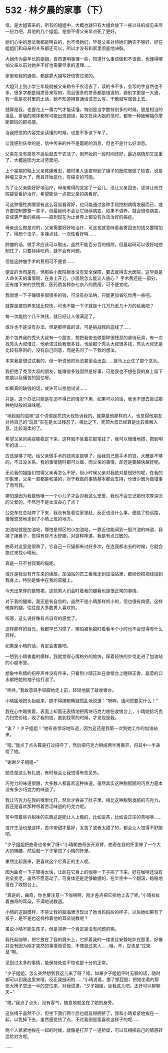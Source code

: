 # 532 · 林夕晨的家事（下）

信，是大姐寄来的，所有的姐姐中，大概也就只有大姐会放下一些以往的成见来尽一份力吧，其他的几个姐姐，是恨不得父亲早点死了更好。

她们心中的想法我都是明白的，也不怪她们，毕竟父亲对待她们确实不够好，好在姐姐们和母亲的关系都还可以，所以才没有和家里彻底地决裂。

大姐作为最年长的姐姐，自然更明事理一些，知道什么事该做和不该做，也懂得哪怕父亲以前对她并不好也需要尽孝的道理……

家里和我的通信，都是靠大姐写好信寄过来的。

大姐只上到小学三年级就被父亲勒令干农活去了，读的书不多，会写的字自然也不多，很多字都是用拼音来写的，而且很多的拼音都是错误的，错别字更是一大通，有一些是农村里的土话，她不知道用普通话该怎么写，干脆就写谐音上去。

就算是我，也要花上一番力气才能读懂，特别是当字数特别多的时候，更是相当的凌乱，排版的顺序都有可能出现错误，每次在读大姐的信时，都有一种破解福尔摩斯密码的即视感。

当我把信的内容完全读懂的时候，也差不多该下车了。

让我感到庆幸的是，信中传来的并不是噩耗的消息，但也不是什么好消息。

父亲在没有感觉不适后就去干农活了，刚开始的一段时间还好，最近病情却又加重了，大概是因为太过劳累吧。

上个星期的晚上父亲疼痛难忍，被村里人连夜带到了镇子的医院里做了检查，说是肿瘤又变大了，而且开始恶化，有癌变的可能。

为了让父亲能好好地治疗，母亲难得的坚定了一会儿，没让父亲回去，坚持让他住院接受看护治疗，希望能快一点把父亲的病看好。

可这种慢性病哪里有这么容易看得好，也只能通过各种手段控制病情发展而已，或许要控制整整一辈子，但最起码不会让它继续病变，如果不调养，就会很快病变，变成更严重的疾病——直到现在为止世界上都没有办法治好的癌症。

母亲这么做是对的，父亲需要好好地治疗，可这也就意味着我寄回去的钱又要增加了，得想个法子，多赚点钱，一次性看好呐……

肿瘤的话，做手术应该可以取出，虽然不能百分百的根除，但最起码可以很好地控制住了，只要持续吃药，就不会有问题。

但是这肿瘤手术的费用可不便宜……

便宜的当然是有，但那些小医院根本没有安全保障，要去就得去大医院，这毕竟是人命关天的事情啊，在身上开刀，小医院怎么能让人放心？
手术费还是一部分，还有接下来的住院费、医药费各种杂七杂八的费用，可不便宜呢。

我很想一下子赚很多很很多的钱，可没有办法呐，只能更加省吃俭用一些吧。

就算是被包养来钱比较快，可也不能一下子就是十几万乃至几十万的给我吧？

每一次能给个几千块钱，就已经让人很满足了。

或许也不是没有办法，但是那样做的话，可是挑战我的底线了……

那个包养我的秃头大叔有一个朋友，想把我带去做那种很残忍的虐待玩具，有一次找秃头大叔借过，他承诺过给我很多钱，也给那个秃头大叔很多钱，秃头大叔还是比较有原则的，没有自己同意，而是先问了一下我的想法。

本来我是想试试看的，但一听说他的玩法甚至会出血……就马上止住了那个念头。

我拒绝了秃顶大叔的朋友，能赚很多钱固然是好事，可是我也不想在我的身上留下疤痕以及痛苦的回忆呀。

如果真的缺钱的话，或许可以找他试试……

只是，这个办法只能是在迫不得已的情况下用，如果可以的话，我也不想去尝试那种地狱般的滋味呢。

“地狱般的滋味”这个词语是秃顶大叔告诉我的，就算是他那样的人，也觉得他朋友对待自己的“玩具”实在是太过残忍了，相比之下，秃顶大叔已经算是比较善解人意，比较温柔的了。

希望父亲的病症能稳定下来，这样就不急着花那笔钱了，我可以慢慢地攒，攒到明年的话……

应该是够了吧，给父亲做手术的钱肯定是够了，给我自己做手术的钱，大概是不够的，不过没关系，我的事情随时都可以做，而父亲的事情，却还是要越快越好呢。

无论我的姐姐们觉得父亲再怎么不好，但小时候父亲对我绝对是很好的呢，在我的印象里，父亲一直都是和蔼的，对于我做的事情基本都会支持，也很少因为做错事了而骂我。

哪怕是因为我是他唯一一个小儿子才会对我这么宠爱，我也不会忘记那份浓厚深沉的父爱的，不然岂不是太没良心了点？

公交车在总站停了下来，我没有急着往家里赶，反正也没什么事，便绕了些远路，慢慢悠悠地走到了小晴上班的地方。

加油站就是加油站，哪怕是郊区的小加油站，一靠近也能闻到一股汽油的味道，我揉了揉鼻子，觉得有些不太舒服，对这种味道，我是有点过敏的。

曲奇对这里是很熟了，它自己一只猫都来过好多次，在连我都出去的时候，它就会跑过来找小晴玩。

真是一只不甘寂寞的猫呢。

或许是我没有开车来的缘故，加油站的员工看我走到加油站里，都纷纷把视线投到我身上，特别是集中在我的双腿上。

今天出来穿的是短裙，这些男人们会盯着我的腿看也是很正常的事情。

对于我的腿嘛，我还是有自信的，虽然不是小晴那样娇小的，但也很有肉感，这样微胖的腿，往往是大多数男人喜欢的。

咳嗯，这么说好像有点自夸的感觉了。

这样那样的目光，我都早已习惯了，哪怕被色狼盯着看半个小时也不会觉得有什么异样。

如果是小晴的话，肯定会害羞吧。

一想到小晴害羞的模样，我就觉得心情格外的愉快，踩着轻快的步伐走进了加油站的小超市里。

想象中热情的招呼声并没有传来，只看到小晴正趴在收银台上睡得正香，晶莹的口水都把她的袖子给打湿了。

“咚咚。”我故意轻手轻脚地走上前，轻轻地敲了敲收银台。

小晴猛地把头抬起来，顾不得揉眼睛就慌乱地说道：“呀啊，请问您要买什么！”

我在心中暗笑着，表面上却面无表情地把两块巧克力放在收银台上，小晴她给巧克力扫完价格，收了我的钱，直到找零的时候，才发现是我。

“诶？！夕子姐姐！”她有些惊讶地叫道，因为这还是我第一次到她工作的加油站来。

“嗯。”我点了点头算是打过招呼了，然后把巧克力掰成两半再撕开，将其中一半递给了她。

“谢谢夕子姐姐~”

她总是这么有礼貌，有时候会让我觉得有些见外。

巧克力的味道很甜，大多数人都喜欢这种味道，虽然其实这种甜腻腻的巧克力基本没有多少巧克力的味道了。

我让巧克力在我的嘴里化开，然后才吞进了肚子里，相比这种甜到发腻的巧克力，我还是喜欢那种带着苦涩味道的巧克力呢。

苦中带着些许甜味的东西总是能让人上瘾的，比如说茶，比如说正宗的苦咖啡……

或许生活也是这样，苦中带甜才最好，太苦了或者太甜了的，都会让人觉得不舒服吧。

“夕子姐姐把曲奇也带来了呀~”小晴朝曲奇张开双臂，曲奇在我的怀里伸了一个大大的懒腰，然后就一下子窜进了小晴的怀里。

果然比起我来，更喜欢这个它真正的主人呢。

因为曲奇一下子窜得太快，让趴在它身上的咖啡一下子摔了下来，好在咖啡还没有完全变老，虽然不愿意动了，可身体还是足够敏捷的，在半空中一个翻滚，稳稳地落在了收银台上。

“真是的，曲奇，你也要注意一下咖啡啊，刚才差点把它摔地上去了呢。”小晴拉扯着曲奇的耳朵，不满地说教道。

小晴的这副模样，不禁让我的脑海里浮现出了她当妈妈后的样子，以后她如果有了孩子，是不是也这样拎着他的耳朵说教呢？

虽说小晴不能生孩子，但是领养一个肯定是没有问题的嘛。

我托起咖啡，把它放在了我的肩头上，它抓着我的一缕发丝安静地趴在那里，好像并没有因为刚才突然的事情而受惊，不愧是过来人……哦，不，应该是“过来鼠”啊。

见到过太多的事情，能保持处变不惊也是十分的正常。

“夕子姐姐，怎么突然想到我这儿来了呀？唔，如果夕子姐姐平时无聊的话，随时都可以到我这里来哦，反正我挺闲的……”小晴说着，挪了挪屁股，把她坐着的那张大椅子空出一半的空位来，对我说道，“夕子姐姐，坐我这儿吧，正好可以聊聊天~”

“嗯。”我点了点头，没有客气，随意地就坐在了她的身旁。

这张椅子虽然不小，但坐下我们两个后也就显得拥挤了，我和小晴紧紧地挨在一起，以免掉下去，虽然感觉热了点，不过我倒是蛮喜欢这样子的呢……

两个人紧紧地挨在一起的时候，就像是打开了一道桥梁，可以互相把自己的情感转达给对方呢。

……
